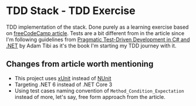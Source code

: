 # TDD Stack - TDD Exercise

TDD implementation of the stack. Done purely as a learning exercise based on [freeCodeCamp article](https://www.freecodecamp.org/news/tdd-explanation-hands-on-practice-with-c-a0124338be44/). Tests are a bit different from in the article since I'm following guidelines from [Pragmatic Test-Driven Development in C# and .NET](https://www.packtpub.com/product/pragmatic-test-driven-development-in-c-and-net/9781803230191) by Adam Tibi as it's the book I'm starting my TDD journey with it.

## Changes from article worth mentioning

- This project uses [xUnit](https://github.com/xunit/xunit) instead of [NUnit](https://github.com/nunit/nunit)
- Targeting .NET 6 instead of .NET Core 3
- Using test cases naming convention of `Method_Condition_Expectation` instead of more, let's say, free form approach from the article. 